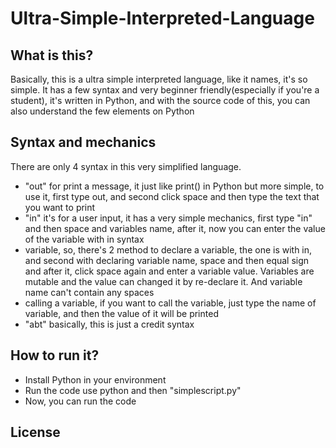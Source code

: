 # Ultra-Simple-Interpreted-Language
## What is this?
Basically, this is a ultra simple interpreted language, like it names, it's so simple. It has a few syntax and very beginner friendly(especially if you're a student), it's written in Python, and with the source code of this, you can also understand the few elements on Python

## Syntax and mechanics
There are only 4 syntax in this very simplified language.
- "out" for print a message, it just like print() in Python but more simple, to use it, first type out, and second click space and then type the text that you want to print
- "in" it's for a user input, it has a very simple mechanics, first type "in" and then space and variables name, after it, now you can enter the value of the variable with in syntax
- variable, so, there's 2 method to declare a variable, the one is with in, and second with declaring variable name, space and then equal sign and after it, click space again and enter a variable value. Variables are mutable and the value can changed it by re-declare it. And variable name can't contain any spaces
- calling a variable, if you want to call the variable, just type the name of variable, and then the value of it will be printed
- "abt" basically, this is just a credit syntax

## How to run it?
- Install Python in your environment
- Run the code use python and then "simplescript.py" 
- Now, you can run the code

## License
